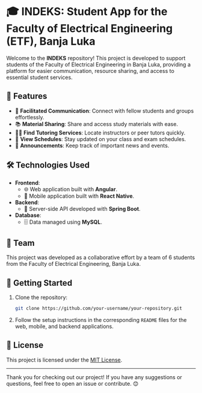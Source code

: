 # 🎓 INDEKS: Student App for the Faculty of Electrical Engineering (ETF), Banja Luka

Welcome to the **INDEKS** repository! This project is developed to support students of the Faculty of Electrical Engineering in Banja Luka, providing a platform for easier communication, resource sharing, and access to essential student services.

## 🌟 Features

- 💬 **Facilitated Communication**: Connect with fellow students and groups effortlessly.
- 📚 **Material Sharing**: Share and access study materials with ease.
- 👩‍🏫 **Find Tutoring Services**: Locate instructors or peer tutors quickly.
- 📅 **View Schedules**: Stay updated on your class and exam schedules.
- 📢 **Announcements**: Keep track of important news and events.

## 🛠️ Technologies Used

- **Frontend**:
  - 🌐 Web application built with **Angular**.
  - 📱 Mobile application built with **React Native**.
- **Backend**:
  - 🚀 Server-side API developed with **Spring Boot**.
- **Database**:
  - 🗄️ Data managed using **MySQL**.

## 👥 Team

This project was developed as a collaborative effort by a team of 6 students from the Faculty of Electrical Engineering, Banja Luka. 

## 🚀 Getting Started

1. Clone the repository:
   ```bash
   git clone https://github.com/your-username/your-repository.git
   ```
2. Follow the setup instructions in the corresponding `README` files for the web, mobile, and backend applications.

## 📄 License

This project is licensed under the [MIT License](LICENSE).

---

Thank you for checking out our project! If you have any suggestions or questions, feel free to open an issue or contribute. 😊
